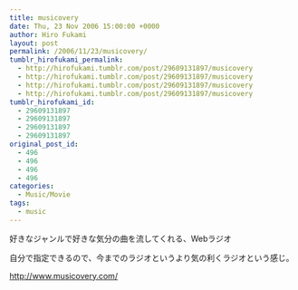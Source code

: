 ```yaml
---
title: musicovery
date: Thu, 23 Nov 2006 15:00:00 +0000
author: Hiro Fukami
layout: post
permalink: /2006/11/23/musicovery/
tumblr_hirofukami_permalink:
  - http://hirofukami.tumblr.com/post/29609131897/musicovery
  - http://hirofukami.tumblr.com/post/29609131897/musicovery
  - http://hirofukami.tumblr.com/post/29609131897/musicovery
  - http://hirofukami.tumblr.com/post/29609131897/musicovery
tumblr_hirofukami_id:
  - 29609131897
  - 29609131897
  - 29609131897
  - 29609131897
original_post_id:
  - 496
  - 496
  - 496
  - 496
categories:
  - Music/Movie
tags:
  - music
---
```

<div class="section">
  <p>
    好きなジャンルで好きな気分の曲を流してくれる、Webラジオ
  </p>
  
  <p>
    自分で指定できるので、今までのラジオというより気の利くラジオという感じ。
  </p>
  
  <p>
    <a href="http://www.musicovery.com/" target="_blank"><a href="http://www.musicovery.com/" target="_blank">http://www.musicovery.com/</a></a>
  </p>
</div>